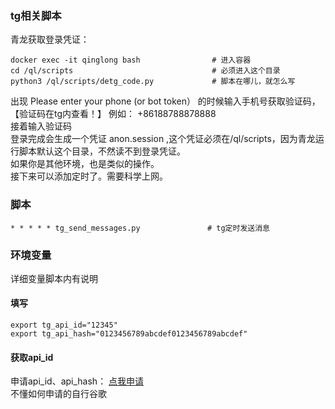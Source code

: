 ### tg相关脚本   
青龙获取登录凭证：    
```
docker exec -it qinglong bash                # 进入容器    
cd /ql/scripts                               # 必须进入这个目录    
python3 /ql/scripts/detg_code.py             # 脚本在哪儿，就怎么写    
```
出现 Please enter your phone (or bot token） 的时候输入手机号获取验证码，【验证码在tg内查看！】 例如： +86188788878888         
接着输入验证码     
登录完成会生成一个凭证 anon.session ,这个凭证必须在/ql/scripts，因为青龙运行脚本默认这个目录，不然读不到登录凭证。      
如果你是其他环境，也是类似的操作。    
接下来可以添加定时了。需要科学上网。
### 脚本
```
* * * * * tg_send_messages.py               # tg定时发送消息
```
### 环境变量
详细变量脚本内有说明  
#### 填写
```
export tg_api_id="12345"    
export tg_api_hash="0123456789abcdef0123456789abcdef"  
```   
#### 获取api_id
申请api_id、api_hash： [点我申请](https://my.telegram.org/auth?to=apps)       
不懂如何申请的自行谷歌     


